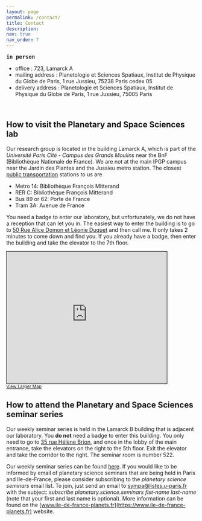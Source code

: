```yaml
---
layout: page
permalink: /contact/
title: Contact
description:
nav: true
nav_order: 7
---
```

<font style="font-family: monospace; font-weight: bold">in person</font>
* <span style="color: var(--global-text-color-light)">office :</span> 723, Lamarck A
* <span style="color: var(--global-text-color-light)">mailing address :</span> Planetologie et Sciences Spatiaux, Institut de Physique du Globe de Paris, 1 rue Jussieu, 75238 Paris cedex 05
* <span style="color: var(--global-text-color-light)">delivery address :</span> Planetologie et Sciences Spatiaux, Institut de Physique du Globe de Paris, 1 rue Jussieu, 75005 Paris


<br />

## How to visit the Planetary and Space Sciences lab
Our research group is located in the building Lamarck A, which is part of the *Université Paris Cité - Campus des Grands Moulins* near the BnF (Bibliothèque Nationale de France). We are not at the main IPGP campus near the Jardin des Plantes and the Jussieu metro station. The closest [public transportation](https://www.ratp.fr/) stations to us are

* Metro 14: Bibliothèque François Mitterand
* RER C: Bibliothèque François Mitterand
* Bus 89 or 62: Porte de France
* Tram 3A: Avenue de France

You need a badge to enter our laboratory, but unfortunately, we do not have a reception that can let you in. The easiest way to enter the building is to go to [50 Rue Alice Domon et Léonie Duquet](https://www.openstreetmap.org/?mlat=48.82733&mlon=2.38022#map=19/48.82733/2.38022) and then call me. It only takes 2 minutes to come down and find you. If you already have a badge, then enter the building and take the elevator to the 7th floor.

<iframe width="425" height="350" frameborder="0" scrolling="no" marginheight="0" marginwidth="0" src="https://www.openstreetmap.org/export/embed.html?bbox=2.3777380585670476%2C48.82623117007057%2C2.38266795873642%2C48.82843309758655&amp;layer=mapnik&amp;marker=48.827331263033116%2C2.3802030086517334" style="border: 1px solid black"></iframe><br/><small><a href="https://www.openstreetmap.org/?mlat=48.82733&amp;mlon=2.38020#map=19/48.82733/2.38020">View Larger Map</a></small>

## How to attend the Planetary and Space Sciences seminar series
Our weekly seminar series is held in the Lamarck B building that is adjacent our laboratory. You **do not** need a badge to enter this building. You only need to go to [35 rue Hélène Brion](https://www.openstreetmap.org/?mlat=48.82772&mlon=2.38000#map=19/48.82772/2.38000), and once in the lobby of the main entrance, take the elevators on the right to the 5th floor. Exit the elevator and take the corridor to the right. The seminar room is number 522.

Our weekly seminar series can be found [here](https://www.ipgp.fr/agenda-de-lequipe-planetologie-et-sciences-spatiales/). If you would like to be informed by email of planetary science seminars that are being held in Paris and Ile-de-France, please consider subscribing to the *planetary science seminars* email list. To join, just send an email to [&#115;&#121;&#109;&#112;&#097;&#064;&#108;&#105;&#115;&#116;&#101;&#115;&#046;&#117;&#045;&#112;&#097;&#114;&#105;&#115;&#046;&#102;&#114;](mailto:&#115;&#121;&#109;&#112;&#097;&#064;&#108;&#105;&#115;&#116;&#101;&#115;&#046;&#117;&#045;&#112;&#097;&#114;&#105;&#115;&#046;&#102;&#114;) with the subject: *subscribe planetary.science.seminars fist-name last-name* (note that your first and last name is optional). More information can be found on the [www.ile-de-france-planets.fr](https://www.ile-de-france-planets.fr) website.
